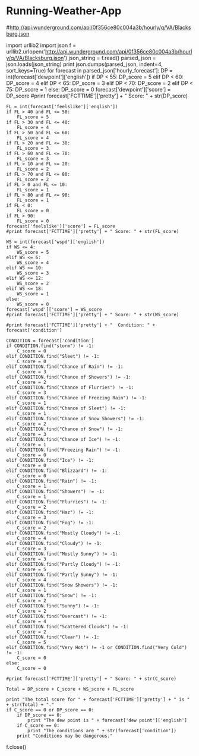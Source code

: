 Running-Weather-App
===================
#http://api.wunderground.com/api/0f356ce80c004a3b/hourly/q/VA/Blacksburg.json

import urllib2
import json
f = urllib2.urlopen('http://api.wunderground.com/api/0f356ce80c004a3b/hourly/q/VA/Blacksburg.json')
json_string = f.read()
parsed_json = json.loads(json_string)
print json.dumps(parsed_json, indent=4, sort_keys=True)
for forecast in parsed_json['hourly_forecast']:
	DP = int(forecast['dewpoint']['english'])
	if DP < 55:
		DP_score = 5
	elif DP < 60:
		DP_score = 4
	elif DP < 65:
		DP_score = 3
	elif DP < 70:
		DP_score = 2
	elif DP < 75:
		DP_score = 1
	else:
		DP_score = 0
	forecast['dewpoint']['score'] = DP_score
	#print forecast['FCTTIME']['pretty'] + " Score: " + str(DP_score)

	FL = int(forecast['feelslike']['english'])
	if FL > 40 and FL <= 50:
		FL_score = 5
	if FL > 30 and FL <= 40:
		FL_score = 4
	if FL > 50 and FL <= 60:
		FL_score = 4
	if FL > 20 and FL <= 30:
		FL_score = 3
	if FL > 60 and FL <= 70:
		FL_score = 3
	if FL > 10 and FL <= 20:
		FL_score = 2
	if FL > 70 and FL <= 80:
		FL_score = 2
	if FL > 0 and FL <= 10:
		FL_score = 1
	if FL > 80 and FL <= 90:
		FL_score = 1
	if FL < 0:
		FL_score = 0
	if FL > 90:
		FL_score = 0
	forecast['feelslike']['score'] = FL_score
	#print forecast['FCTTIME']['pretty'] + " Score: " + str(FL_score)

	WS = int(forecast['wspd']['english'])
	if WS <= 4:
		WS_score = 5
	elif WS <= 6:
		WS_score = 4
	elif WS <= 10:
		WS_score = 3
	elif WS <= 12:
		WS_score = 2
	elif WS <= 18:
		WS_score = 1
	else:
		WS_score = 0
	forecast['wspd']['score'] = WS_score
	#print forecast['FCTTIME']['pretty'] + " Score: " + str(WS_score)
	
	#print forecast['FCTTIME']['pretty'] + "  Condition: " + forecast['condition']
	
	CONDITION = forecast['condition']
	if CONDITION.find("storm") != -1:
		C_score = 0	
	elif CONDITION.find("Sleet") != -1:
		C_score = 0
	elif CONDITION.find("Chance of Rain") != -1:
		C_score = 3 
	elif CONDITION.find("Chance of Showers") != -1:
		C_score = 2
	elif CONDITION.find("Chance of Flurries") != -1:
		C_score = 3
	elif CONDITION.find("Chance of Freezing Rain") != -1: 
		C_score = 1
	elif CONDITION.find("Chance of Sleet") != -1:
		C_score = 1
	elif CONDITION.find("Chance of Snow Showers") != -1:
		C_score = 2
	elif CONDITION.find("Chance of Snow") != -1:
		C_score = 3
	elif CONDITION.find("Chance of Ice") != -1:
		C_score = 1
	elif CONDITION.find("Freezing Rain") != -1:
		C_score = 0
	elif CONDITION.find("Ice") != -1:
		C_score = 0
	elif CONDITION.find("Blizzard") != -1:
		C_score = 0
	elif CONDITION.find("Rain") != -1:
		C_score = 1
	elif CONDITION.find("Showers") != -1:
		C_score = 1
	elif CONDITION.find("Flurries") != -1:
		C_score = 2
	elif CONDITION.find("Haz") != -1:
		C_score = 3
	elif CONDITION.find("Fog") != -1:
		C_score = 2
	elif CONDITION.find("Mostly Cloudy") != -1:
		C_score = 4
	elif CONDITION.find("Cloudy") != -1:
		C_score = 3
	elif CONDITION.find("Mostly Sunny") != -1:
		C_score = 3
	elif CONDITION.find("Partly Cloudy") != -1:
		C_score = 5
	elif CONDITION.find("Partly Sunny") != -1:
		C_score = 4
	elif CONDITION.find("Snow Showers") != -1:
		C_score = 1
	elif CONDITION.find("Snow") != -1:
		C_score = 2
	elif CONDITION.find("Sunny") != -1:
		C_score = 2
	elif CONDITION.find("Overcast") != -1:
		C_score = 4
	elif CONDITION.find("Scattered Clouds") != -1:
		C_score = 2
	elif CONDITION.find("Clear") != -1:
		C_score = 5
	elif CONDITION.find("Very Hot") != -1 or CONDITION.find("Very Cold") != -1:
		C_score = 0
	else:
		C_score = 0
	
	#print forecast['FCTTIME']['pretty'] + " Score: " + str(C_score)

	Total = DP_score + C_score + WS_score + FL_score

	print "The total score for " + forecast['FCTTIME']['pretty'] + " is " + str(Total) + "."
	if C_score == 0 or DP_score == 0:
		if DP_score == 0:
			print "The dew point is " + forecast['dew point']['english']
		if C_score == 0:
			print "The conditions are " + str(forecast['condition'])
		print "Conditions may be dangerous."



f.close()
